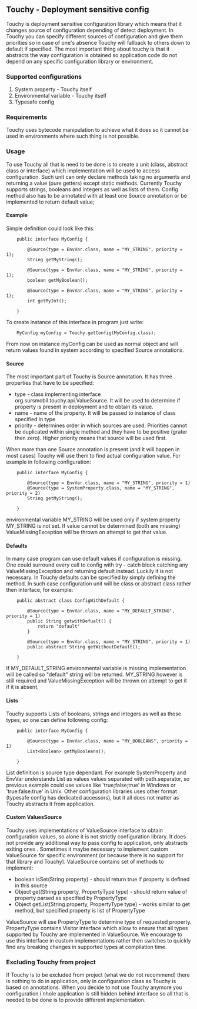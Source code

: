 ## Touchy - Deployment sensitive config

Touchy is deployment sensitive configuration library which means that it changes source of configuration depending of
detect deployment. In Touchy you can specify different sources of configuration and give them priorities so in case
of one's absence Touchy will fallback to others down to default if specified. The most important thing about touchy is
that it abstracts the way configuration is obtained so application code do not depend on any specific configuration
library or environment.

### Supported configurations

 1. System property - Touchy itself
 2. Environmental variable - Touchy itself
 3. Typesafe config

### Requirements
Touchy uses bytecode manipulation to achieve what it does so it cannot be used in environments where such thing is
not possible.

### Usage

To use Touchy all that is need to be done is to create a unit (class, abstract class or interface) which
implementation will be used to access configuration. Such unit can only declare methods taking no arguments and
returning a value (pure getters) except static methods. Currently Touchy supports strings, booleans and integers as well
 as lists of them. Config method also has to be annotated with at least one Source annotation or be implemented to
 return default value;

#### Example
Simple definition could look like this:

        public interface MyConfig {

            @Source(type = EnvVar.class, name = "MY_STRING", priority = 1);
            String getMyString();

            @Source(type = EnvVar.class, name = "MY_STRING", priority = 1);
            boolean getMyBoolean();

            @Source(type = EnvVar.class, name = "MY_STRING", priority = 1);
            int getMyInt();

        }

To create instance of this interface in program just write:

        MyConfig myConfig = Touchy.getConfig(MyConfig.class);

From now on instance myConfig can be used as normal object and will return values found in system according to
specified Source annotations.

#### Source
The most important part of Touchy is Source annotation. It has three properties that have to be specified:
 * type - class implementing interface org.sursmobil.touchy.api.ValueSource. It will be used to determine if property is
  present in deployment and to obtain its value.
 * name - name of the property. It will be passed to instance of class specified in type
 * priority - determines order in which sources are used. Priorities cannot be duplicated within single method and
 they have to be positive (grater then zero). Higher priority means that source will be used first.

When more than one Source annotation is present (and it will happen in most cases) Touchy will use them to find
actual configuration value. For example in following configuration:

        public interface MyConfig {

            @Source(type = EnvVar.class, name = "MY_STRING", priority = 1)
            @Source(type = SystemProperty.class, name = "MY_STRING", priority = 2)
            String getMyString();

        }

environmental variable MY_STRING will be used only if system property MY_STRING is not set. If value cannot be
determined (both are missing) ValueMissingException will be thrown on attempt to get that value.

#### Defaults
In many case program can use default values if configuration is missing. One could surround every call to config with
 try - catch block catching any ValueMissingException and returning default instead. Luckily it is not necessary. In
 Touchy defaults can be specified by simply defining the method. In such case configuration unit will be class or
 abstract class rather then interface, for example:

        public abstract class ConfigWithDefault {

            @Source(type = EnvVar.class, name = "MY_DEFAULT_STRING", priority = 1)
            public String getwithDefualt() {
                return "default"
            }

            @Source(type = EnvVar.class, name = "MY_STRING", priority = 1)
            public abstract String getWithoutDefault();

        }

If MY_DEFAULT_STRING environmental variable is missing implementation will be called so "default" string will be
returned. MY_STRING however is still required and ValueMissingException will be thrown on attempt to get it if it is
absent.

#### Lists
Touchy supports Lists of booleans, strings and integers as well as those types, so one can define following config:

        public interface MyConfig {

            @Source(type = EnvVar.class, name = "MY_BOOLEANS", priority = 1)
            List<Boolean> getMyBooleans();

        }

List definition is source type dependant. For example SystemProperty and EnvVar understands List as values values
separated with path.separator, so previous example could use values like 'true;false;true' in Windows or
'true:false:true' in Unix. Other configuration libraries uses other format (typesafe config has dedicated accessors),
 but it all does not matter as Touchy abstracts it from application.


#### Custom ValuesSource
Touchy uses implementations of ValueSource interface to obtain configuration values, so alone it is not strictly
configuration library. It does not provide any additional way to pass config to application, only abstracts exiting ones
. Sometimes it maybe necessary to implement custom ValueSource for specific environment (or because there is no
support for that library and Touchy). ValueSource contains set of methods to implement:
 * boolean isSet(String property) - should return true if property is defined in this source
 * Object get(String property, PropertyType type) - should return value of property parsed as specified by PropertyType
 * Object getList(String property, PropertyType type) - works similar to get method, but specified property is list
 of PropertyType

 ValueSource will use PropertyType to determine type of requested property. PropertyType contains
 Visitor interface which allow to ensure that all types supported by Touchy are implemented in ValueSource. We
 encourage to use this interface in custom implementations rather then switches to quickly find any breaking changes
 in supported types at compilation time.

### Excluding Touchy from project
If Touchy is to be excluded from project (what we do not recommend) there is nothing to do in application, only in
configuration class as Touchy is based on annotations. When you decide to not use Touchy anymore you configuration i
nhole application is still hidden behind interface so all that is needed to be done is to provide different
implementation.
